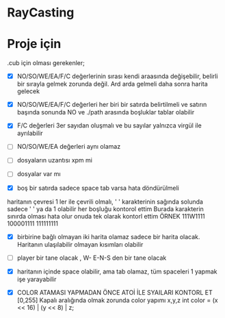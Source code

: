 # RayCasting

# Proje için

.cub için olması gerekenler;

- [x] NO/SO/WE/EA/F/C değerlerinin sırası kendi araasında değişebilir, belirli bir sırayla gelmek zorunda değil. Ard arda gelmeli daha sonra harita gelecek
- [x] NO/SO/WE/EA/F/C değerleri her biri bir satırda belirtilmeli ve satırın başında sonunda NO ve ./path arasında boşluklar tablar olabilir
- [x] F/C değerleri 3er sayıdan oluşmalı ve bu sayılar yalnızca virgül ile ayrılabilir
- [ ] NO/SO/WE/EA değerleri aynı olamaz
- [ ] dosyaların uzantısı xpm mi
- [ ] dosyalar var mı

- [x] boş bir satırda sadece space tab varsa hata döndürülmeli

haritanın çevresi 1 ler ile çevrili olmalı, ' ' karakterinin sağında solunda sadece ' ' ya da 1 olabilir her boşluğu kontorol ettim
Burada karakterin sınırda olması hata olur onuda tek olarak kontorl ettim ÖRNEK
111W1111
100001111
111111111

- [x] birbirine bağlı olmayan iki harita olamaz sadece bir harita olacak. Haritanın ulaşılabilir olmayan kısımları olabilir

- [ ] player bir tane olacak , W- E-N-S den bir tane olacak
- [x] haritanın içinde space olabilir, ama tab olamaz, tüm spaceleri 1 yapmak işe yarayabilir

- [x] COLOR ATAMASI YAPMADAN ÖNCE ATOİ İLE SYAILARI KONTORL ET [0,255] Kapalı aralığında olmak zorunda
color yapımı x,y,z    int color = (x << 16) | (y << 8) | z;
